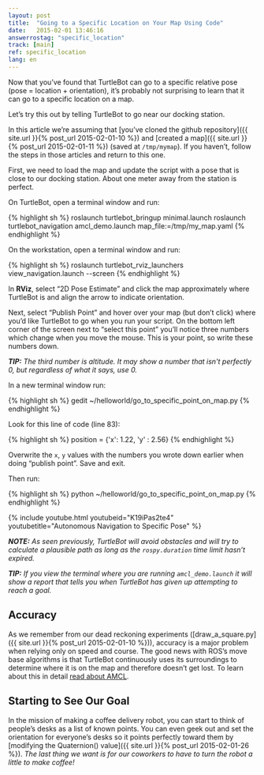 ```yaml
---
layout: post
title:  "Going to a Specific Location on Your Map Using Code"
date:   2015-02-01 13:46:16
answerrostag: "specific_location"
track: [main]
ref: specific_location
lang: en
---
```


Now that you’ve found that TurtleBot can go to a specific relative pose (pose = location + orientation), it’s probably not surprising to learn that it can go to a specific location on a map.

Let’s try this out by telling TurtleBot to go near our docking station.

In this article we’re assuming that [you’ve cloned the github repository]({{ site.url }}{% post_url 2015-02-01-10 %}) and [created a map]({{ site.url }}{% post_url 2015-02-01-11 %}) (saved at `/tmp/mymap`). If you haven’t, follow the steps in those articles and return to this one.

First, we need to load the map and update the script with a pose that is close to our docking station. About one meter away from the station is perfect.

On TurtleBot, open a terminal window and run:

{% highlight sh %}
roslaunch turtlebot_bringup minimal.launch
roslaunch turtlebot_navigation amcl_demo.launch map_file:=/tmp/my_map.yaml
{% endhighlight %}

On the workstation, open a terminal window and run:

{% highlight sh %}
roslaunch turtlebot_rviz_launchers view_navigation.launch --screen
{% endhighlight %}

In **RViz**, select “2D Pose Estimate” and click the map approximately where TurtleBot is and align the arrow to indicate orientation.

Next, select “Publish Point” and hover over your map (but don’t click) where you’d like TurtleBot to go when you run your script. On the bottom left corner of the screen next to “select this point” you’ll notice three numbers which change when you move the mouse. This is your point, so write these numbers down.

***TIP:** The third number is altitude. It may show a number that isn't perfectly 0, but regardless of what it says, use 0.*

In a new terminal window run:

{% highlight sh %}
gedit ~/helloworld/go_to_specific_point_on_map.py
{% endhighlight %}

Look for this line of code (line 83):

{% highlight sh %}
position = {'x': 1.22, 'y' : 2.56}
{% endhighlight %}

Overwrite the `x`, `y` values with the numbers you wrote down earlier when doing “publish point”. Save and exit.

Then run:

{% highlight sh %}
python ~/helloworld/go_to_specific_point_on_map.py
{% endhighlight %}

{% include youtube.html youtubeid="K19iPas2te4" youtubetitle="Autonomous Navigation to Specific Pose" %}

***NOTE:** As seen previously, TurtleBot will avoid obstacles and will try to calculate a plausible path as long as the `rospy.duration` time limit hasn’t expired.*

***TIP:** If you view the terminal where you are running `amcl_demo.launch` it will show a report that tells you when TurtleBot has given up attempting to reach a goal.*

## Accuracy

As we remember from our dead reckoning experiments ([draw_a_square.py]({{ site.url }}{% post_url 2015-02-01-10 %})), accuracy is a major problem when relying only on speed and course. The good news with ROS’s move base algorithms is that TurtleBot continuously uses its surroundings to determine where it is on the map and therefore doesn’t get lost. To learn about this in detail [read about AMCL](http://wiki.ros.org/amcl).

## Starting to See Our Goal

In the mission of making a coffee delivery robot, you can start to think of people’s desks as a list of known points. You can even geek out and set the orientation for everyone’s desks so it points perfectly toward them by [modifying the Quaternion() value]({{ site.url }}{% post_url 2015-02-01-26 %}). *The last thing we want is for our coworkers to have to turn the robot a little to make coffee!*
